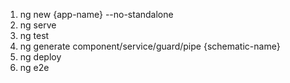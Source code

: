 1. ng new {app-name} --no-standalone
2. ng serve
3. ng test
4. ng generate component/service/guard/pipe {schematic-name}
5. ng deploy
6. ng e2e
